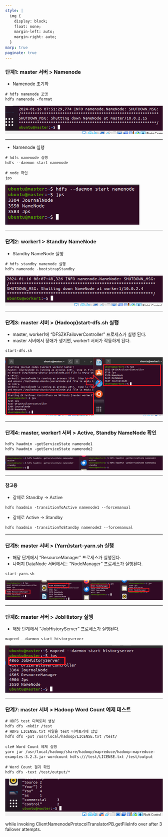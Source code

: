 ```yaml
---
style: |
  img {
    display: block;
    float: none;
    margin-left: auto;
    margin-right: auto;
  }
marp: true
paginate: true
---
```

### 단계1: master 서버 > Namenode
- Namenode 초기화 
```shell
# hdfs namenode 포맷
hdfs namenode -format
```
![Alt text](./img/image-14.png)

---
- Namenode 실행 
```shell
# hdfs namenode 실행
hdfs --daemon start namenode

# node 확인 
jps
``` 
![bg right w:600](./img/image-15.png)

---
### 단계2: worker1 > Standby NameNode
- Standby NameNode 실행
```shell
# hdfs standby namenode 실행
hdfs namenode -bootstrapStandby
```
![Alt text](./img/image-16.png)

---
### 단계3: master 서버 > (Hadoop)start-dfs.sh 실행
- master, worker1에 “DFSZKFailoverController” 프로세스가 실행 된다.
- master 서버에서 장애가 생기면, worker1 서버가 작동하게 된다.
```shell
start-dfs.sh
```
![Alt text](./img/image-17.png)

---
### 단계4: master, worker1 서버 > Active, Standby NameNode 확인
```shell
hdfs haadmin -getServiceState namenode1 
hdfs haadmin -getServiceState namenode2
```
![Alt text](./img/image-18.png)

---
#### 참고용 
- 강제로 Standby -> Active 
```shell
hdfs haadmin -transitionToActive namenode1 --forcemanual
```
- 강제로 Active -> Standby
```shell
hdfs haadmin -transitionToStandby namenode2 --forcemanual
```

---
### 단계5: master 서버 > (Yarn)start-yarn.sh 실행
- 해당 단계에서 “ResourceManager” 프로세스가 실행된다. 
- 나머지 DataNode 서버에서는 “NodeManager” 프로세스가 실행된다.
```shell
start-yarn.sh
```
![Alt text](./img/image-19.png)

---
### 단계6: master 서버 > JobHistory 실행 
- 해당 단계에서 “JobHistoryServer” 프로세스가 실행된다.
```shell
mapred --daemon start historyserver
```
![bg right w:600](./img/image-20.png)

---
### 단계7: master 서버 > Hadoop Word Count 예제 테스트
```shell
# HDFS test 디렉토리 생성
hdfs dfs -mkdir /test
# HDFS LICENSE.txt 파일을 test 디렉토리에 삽입
hdfs dfs -put /usr/local/hadoop/LICENSE.txt /test/

cle# Word Count 예제 실행
yarn jar /usr/local/hadoop/share/hadoop/mapreduce/hadoop-mapreduce-examples-3.2.3.jar wordcount hdfs:///test/LICENSE.txt /test/output

# Word Count 결과 확인
hdfs dfs -text /test/output/*
```
![Alt text](./img/image-21.png)

while invoking ClientNamenodeProtocolTranslatorPB.getFileInfo over  after 3 failover attempts.




